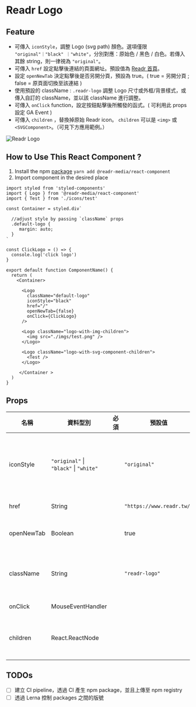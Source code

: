 # Readr Logo

## Feature

- 可傳入 `iconStyle`，調整 Logo (svg path) 顏色。選項僅限 `"original"｜"black" ｜"white"`，分別對應：原始色 / 黑色 / 白色。若傳入其餘 string，則一律視為 `"original"`。
- 可傳入 `href` 設定點擊後連結的頁面網址。預設值為 [Readr 首頁](https://www.readr.tw/)。
- 設定 `openNewTab` 決定點擊後是否另開分頁，預設為 true。( true = 另開分頁 ; false = 原頁面切換至該連結 )
- 使用預設的 className : `.readr-logo` 調整 Logo 尺寸或外框/背景樣式，或傳入自訂的 className，並以該 className 進行調整。
- 可傳入 `onClick` function，設定按鈕點擊後所觸發的函式。( 可利用此 props 設定 GA Event )
- 可傳入 `children` ，替換掉原始 Readr icon。 `children` 可以是 `<img>` 或 `<SVGComponent>`。（可見下方應用範例。）

![Readr Logo](./imgs/logo.svg)

## How to Use This React Component ?

1. Install the npm [package](https://www.npmjs.com/package/@readr-media/react-component)
   `yarn add @readr-media/react-component`
2. Import component in the desired place

```
import styled from 'styled-components'
import { Logo } from '@readr-media/react-component'
import { Test } from './icons/test'

const Container = styled.div`

  //adjust style by passing `className` props
  .default-logo {
     margin: auto;
  }
`

const ClickLogo = () => {
  console.log('click logo')
}

export default function ComponentName() {
  return (
    <Container>

      <Logo
        className="default-logo"
        iconStyle="black"
        href="/"
        openNewTab={false}
        onClick={ClickLogo}
      />

      <Logo className="logo-with-img-children">
        <img src="./imgs/test.png" />
      </Logo>

      <Logo className="logo-with-svg-component-children">
        <Test />
      </Logo>

     </Container >
  )
}
```

## Props

| 名稱       | 資料型別          | 必須 | 預設值                    | 說明                                                                                                                                         |
| ---------- | ----------------- | ---- | ------------------------- | -------------------------------------------------------------------------------------------------------------------------------------------- |
| iconStyle  | `"original"` \| `"black"` \| `"white"`            |      | `"original"`              | 設定 Readr Logo (svg path) 顏色。因設計需求緣故，選項僅限填入：`"original"｜"black" ｜"white"`，若傳入其餘 string，則一律視為 `"original"`。 |
| href       | String            |      | `"https://www.readr.tw/"` | 設定 Logo 點擊後連結頁面網址。                                                                                                               |
| openNewTab | Boolean           |      | true                      | 設定點擊後是否另開分頁。true='target: "\_blank"', false='target: "\_self"',                                                                  |
| className  | String            |      | `"readr-logo"`            | 自訂 className。如無傳入自訂 className，仍可透過 `.readr-logo` 更改 Logo 尺寸或背景/外框樣式。                                               |
| onClick    | MouseEventHandler |      |                           | 點擊 LOGO 後觸發之函式。                                                                                                                     |
| children   | React.ReactNode   |      |                           | 可傳入 `children` 替換原始 Readr Icon。（ ex: `<img src="example.png">` 或 `<CustomSVG>`）                                                   |

## TODOs

- [ ] 建立 CI pipeline，透過 CI 產生 npm package，並且上傳至 npm registry
- [ ] 透過 Lerna 控制 packages 之間的版號
